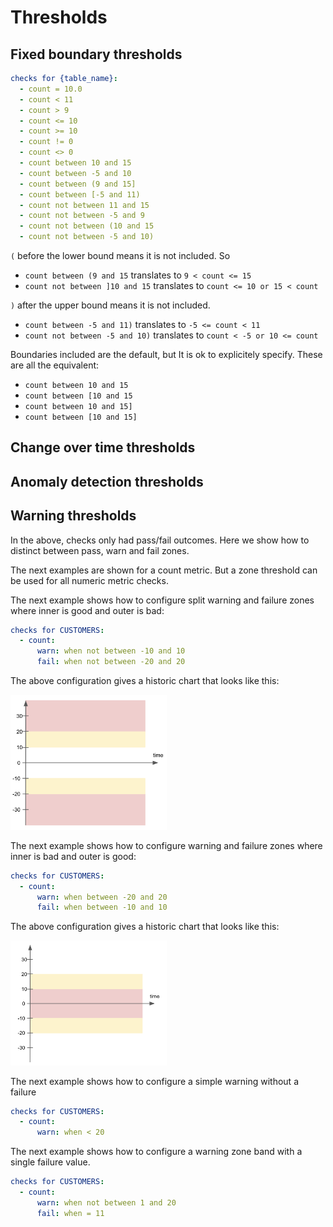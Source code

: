 # Thresholds

## Fixed boundary thresholds

```yaml
checks for {table_name}:
  - count = 10.0
  - count < 11
  - count > 9
  - count <= 10
  - count >= 10
  - count != 0
  - count <> 0
  - count between 10 and 15
  - count between -5 and 10
  - count between (9 and 15]
  - count between [-5 and 11)
  - count not between 11 and 15
  - count not between -5 and 9
  - count not between (10 and 15
  - count not between -5 and 10)
```

`(` before the lower bound means it is not included.  So
* `count between (9 and 15` translates to `9 < count <= 15`
* `count not between ]10 and 15` translates to `count <= 10 or 15 < count`

`)` after the upper bound means it is not included.
* `count between -5 and 11)` translates to `-5 <= count < 11`
* `count not between -5 and 10)` translates to `count < -5 or 10 <= count`

Boundaries included are the default, but It is ok to explicitely specify.  These are all the equivalent:
* `count between 10 and 15`
* `count between [10 and 15`
* `count between 10 and 15]`
* `count between [10 and 15]`

## Change over time thresholds

## Anomaly detection thresholds

## Warning thresholds

In the above, checks only had pass/fail outcomes.  Here we show how to distinct between pass, warn and fail zones.

The next examples are shown for a count metric.  But a zone threshold can be used for all numeric metric checks.

The next example shows how to configure split warning and failure zones where inner is good and outer is bad:
```yaml
checks for CUSTOMERS:
  - count:
      warn: when not between -10 and 10
      fail: when not between -20 and 20
```
The above configuration gives a historic chart that looks like this:

<img src="./warning_zones_split.png" alt="Split warning zones" width="250"/>

The next example shows how to configure warning and failure zones where inner is bad and outer is good:
```yaml
checks for CUSTOMERS:
  - count:
      warn: when between -20 and 20
      fail: when between -10 and 10
```
The above configuration gives a historic chart that looks like this:

<img src="./warning_zones.png" alt="Warning zones" width="250"/>

The next example shows how to configure a simple warning without a failure
```yaml
checks for CUSTOMERS:
  - count:
      warn: when < 20
```

The next example shows how to configure a warning zone band with a single failure value.
```yaml
checks for CUSTOMERS:
  - count:
      warn: when not between 1 and 20
      fail: when = 11
```
